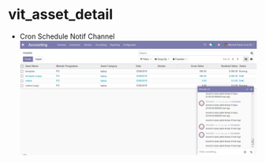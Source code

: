 # vit_asset_detail

  - Cron Schedule Notif Channel
![Screenshoot](https://github.com/armannurhidayat/vit_asset_detail/blob/master/preview/Screenshot_1.png)

